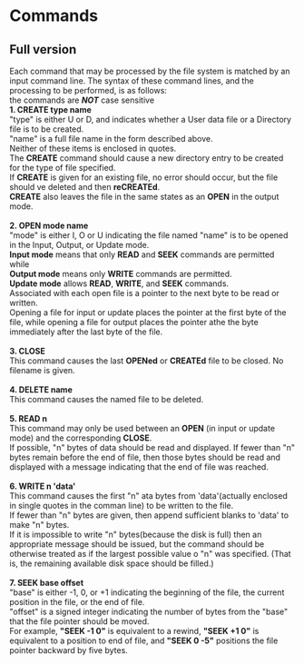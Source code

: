 # Commands

## Full version
Each command that may be processed by the file system is matched by an input command line. The syntax of these command lines, and the processing to be performed, is as follows:
<br>the commands are _**NOT**_ case sensitive<br>
**1. CREATE type name**<br>
"type" is either U or D, and indicates whether a User data file or a Directory file is to be created.<br>
"name" is a full file name in the form described above. <br>Neither of these items is enclosed in quotes.<br>
The **CREATE** command should cause a new directory entry to be created for the type of file specified. <br>
If **CREATE** is given for an existing file, no error should occur, but the file should ve deleted and then **reCREATEd**.<br>
**CREATE** also leaves the file in the same states as an **OPEN** in the output mode.<br><br>
**2. OPEN mode name**<br>
"mode" is either I, O or U indicating the file named "name" is to be opened in the Input, Output, or Update mode.<br>
**Input mode** means that only **READ** and **SEEK** commands are permitted while<br>
**Output mode** means only **WRITE** commands are permitted.<br>
**Update mode** allows **READ**, **WRITE**, and **SEEK** commands.<br>
Associated with each open file is a pointer to the next byte to be read or written.<br>
Opening a file for input or update places the pointer at the first byte of the file, while opening a file for output places the pointer athe the byte immediately after the last byte of the file.<br><br>
**3. CLOSE**<br>
This command causes the last **OPENed** or **CREATEd** file to be closed. No filename is given.<br><br>
**4. DELETE name**<br>
This command causes the named file to be deleted.<br><br>
**5. READ n**<br>
This command may only be used between an **OPEN** (in input or update mode) and the corresponding **CLOSE**.<br>
If possible, "n" bytes of data should be read and displayed. If fewer than "n" bytes remain before the end of file, then those bytes should be read and displayed with a message indicating that the end of file was reached.<br><br>
**6. WRITE n 'data'**<br>
This command causes the first "n" ata bytes from 'data'(actually enclosed in single quotes in the comman line) to be written to the file. <br>
If fewer than "n" bytes are given, then append sufficient blanks to 'data' to make "n" bytes.<br>
If it is impossible to write "n" bytes(because the disk is full) then an appropriate message should be issued, but the command should be otherwise treated as if the largest possible value o "n" was specified. (That is, the remaining available disk space should be filled.)<br><br>
**7. SEEK base offset**<br>
"base" is either -1, 0, or +1 indicating the beginning of the file, the current position in the file, or the end of file. <br>
"offset" is a signed integer indicating the number of bytes from the "base" that the file pointer should be moved.<br>
For example, **"SEEK -1 0"** is equivalent to a rewind, **"SEEK +1 0"** is equivalent to a position to end of file, and **"SEEK 0 -5"** positions the file pointer backward by five bytes.